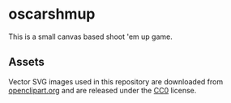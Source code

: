 # oscarshmup

This is a small canvas based shoot 'em up game.

## Assets

Vector SVG images used in this repository are downloaded from [openclipart.org](https://openclipart.org/) and are released under the [CC0](https://creativecommons.org/share-your-work/public-domain/cc0/) license.
